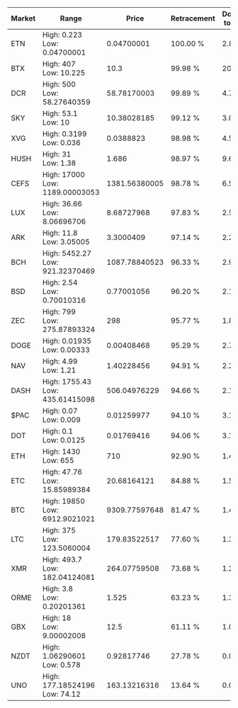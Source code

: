 | Market | Range | Price| Retracement | Doubles to 50% |
| --- | --- | --- | --- | --- |
| ETN | High: 0.223<br />Low: 0.04700001 | 0.04700001 | 100.00 % | 2.87 |
| BTX | High: 407<br />Low: 10.225 | 10.3 | 99.98 % | 20.25 |
| DCR | High: 500<br />Low: 58.27640359 | 58.78170003 | 99.89 % | 4.75 |
| SKY | High: 53.1<br />Low: 10 | 10.38028185 | 99.12 % | 3.04 |
| XVG | High: 0.3199<br />Low: 0.036 | 0.0388823 | 98.98 % | 4.58 |
| HUSH | High: 31<br />Low: 1.38 | 1.686 | 98.97 % | 9.60 |
| CEFS | High: 17000<br />Low: 1189.00003053 | 1381.56380005 | 98.78 % | 6.58 |
| LUX | High: 36.66<br />Low: 8.06696706 | 8.68727968 | 97.83 % | 2.57 |
| ARK | High: 11.8<br />Low: 3.05005 | 3.3000409 | 97.14 % | 2.25 |
| BCH | High: 5452.27<br />Low: 921.32370469 | 1087.78840523 | 96.33 % | 2.93 |
| BSD | High: 2.54<br />Low: 0.70010316 | 0.77001056 | 96.20 % | 2.10 |
| ZEC | High: 799<br />Low: 275.87893324 | 298 | 95.77 % | 1.80 |
| DOGE | High: 0.01935<br />Low: 0.00333 | 0.00408468 | 95.29 % | 2.78 |
| NAV | High: 4.99<br />Low: 1.21 | 1.40228456 | 94.91 % | 2.21 |
| DASH | High: 1755.43<br />Low: 435.61415098 | 506.04976229 | 94.66 % | 2.16 |
| $PAC | High: 0.07<br />Low: 0.009 | 0.01259977 | 94.10 % | 3.13 |
| DOT | High: 0.1<br />Low: 0.0125 | 0.01769416 | 94.06 % | 3.18 |
| ETH | High: 1430<br />Low: 655 | 710 | 92.90 % | 1.47 |
| ETC | High: 47.76<br />Low: 15.85989384 | 20.68164121 | 84.88 % | 1.54 |
| BTC | High: 19850<br />Low: 6912.9021021 | 9309.77597648 | 81.47 % | 1.44 |
| LTC | High: 375<br />Low: 123.5060004 | 179.83522517 | 77.60 % | 1.39 |
| XMR | High: 493.7<br />Low: 182.04124081 | 264.07759508 | 73.68 % | 1.28 |
| ORME | High: 3.8<br />Low: 0.20201361 | 1.525 | 63.23 % | 1.31 |
| GBX | High: 18<br />Low: 9.00002008 | 12.5 | 61.11 % | 1.08 |
| NZDT | High: 1.06290601<br />Low: 0.578 | 0.92817746 | 27.78 % | 0.00 |
| UNO | High: 177.18524196<br />Low: 74.12 | 163.13216316 | 13.64 % | 0.00 |
